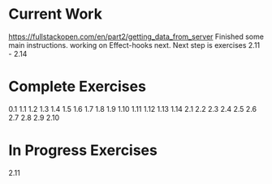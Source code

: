 # Current Work
https://fullstackopen.com/en/part2/getting_data_from_server
Finished some main instructions. working on Effect-hooks next. 
Next step is exercises 2.11 - 2.14

# Complete Exercises
0.1
1.1
1.2
1.3
1.4
1.5
1.6
1.7
1.8
1.9
1.10
1.11
1.12
1.13
1.14
2.1
2.2
2.3
2.4
2.5
2.6
2.7
2.8
2.9
2.10

# In Progress Exercises
2.11